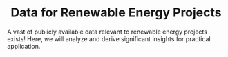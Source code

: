 # <h1 align="center">⁠Data for Renewable Energy Projects</h1>

A vast of publicly available data relevant to renewable energy projects exists! Here, we will analyze and derive significant insights for practical application.